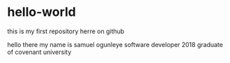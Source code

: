 # hello-world
this is my first repository herre on github

hello there
my name is samuel ogunleye
software developer
2018 graduate of covenant university


